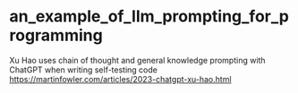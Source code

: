 # an_example_of_llm_prompting_for_programming
Xu Hao uses chain of thought and general knowledge prompting with ChatGPT when writing self-testing code https://martinfowler.com/articles/2023-chatgpt-xu-hao.html
